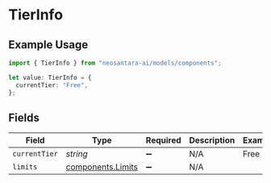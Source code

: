# TierInfo

## Example Usage

```typescript
import { TierInfo } from "neosantara-ai/models/components";

let value: TierInfo = {
  currentTier: "Free",
};
```

## Fields

| Field                                                  | Type                                                   | Required                                               | Description                                            | Example                                                |
| ------------------------------------------------------ | ------------------------------------------------------ | ------------------------------------------------------ | ------------------------------------------------------ | ------------------------------------------------------ |
| `currentTier`                                          | *string*                                               | :heavy_minus_sign:                                     | N/A                                                    | Free                                                   |
| `limits`                                               | [components.Limits](../../models/components/limits.md) | :heavy_minus_sign:                                     | N/A                                                    |                                                        |